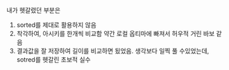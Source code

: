 내가 헷갈렸던 부분은
1. sorted를 제대로 활용하지 않음
1. 착각하여, 아시키를 한개씩 비교함 약간 로컬 옵티마에 빠져서 허우적 거린 바보 같음
2. 결과값을 잘 저장하여 길이를 비교하면 됬었음. 생각보다 일찍 풀 수있었는데, sotred를 헷갈린 초보적 실수